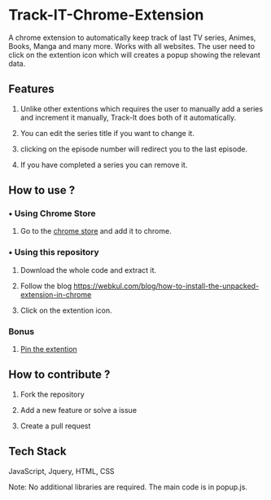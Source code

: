 # Track-IT-Chrome-Extension
A chrome extension to automatically keep track of last TV series, Animes, Books, Manga and many more. Works with all websites.
The user need to click on the extention icon which will creates a popup showing the relevant data.


## Features
1. Unlike other extentions which requires the user to manually add a series and increment it manually, Track-It does both of it automatically.

2. You can edit the series title if you want to change it.

3. clicking on the episode number will redirect you to the last episode.

4. If you have completed a series you can remove it.


## How to use ?

### • Using Chrome Store
1. Go to the [chrome store](https://chrome.google.com/webstore/detail/trackem-automatic-tv-seri/iikjjglicmjkicbdflpmpahmgpapcdfo) and add it to chrome.

### • Using this repository
1. Download the whole code and extract it.

2. Follow the blog https://webkul.com/blog/how-to-install-the-unpacked-extension-in-chrome

3. Click on the extention icon.

### Bonus
1. [Pin the extention](https://www.howtogeek.com/683099/how-to-pin-and-unpin-extensions-from-the-chrome-toolbar/)


## How to contribute ?

1. Fork the repository

2. Add a new feature or solve a issue

3. Create a pull request


## Tech Stack
JavaScript, Jquery, HTML, CSS

Note: No additional libraries are required. The main code is in popup.js.

